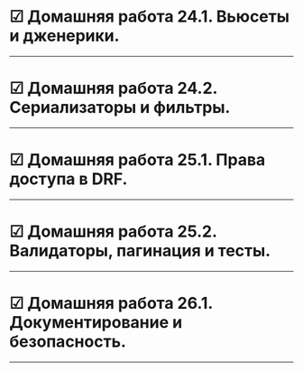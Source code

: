 # &#x2611; Домашняя работа 24.1. Вьюсеты и дженерики.
___
# &#x2611; Домашняя работа 24.2. Сериализаторы и фильтры.
___
# &#x2611; Домашняя работа 25.1. Права доступа в DRF.
___
# &#x2611; Домашняя работа 25.2. Валидаторы, пагинация и тесты.
___
# &#x2611; Домашняя работа 26.1. Документирование и безопасность.
___
